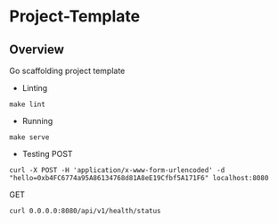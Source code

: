 # Project-Template

## Overview
Go scaffolding project template

- Linting
```shell
make lint
```

- Running
```shell
make serve
```

- Testing
POST
```
curl -X POST -H 'application/x-www-form-urlencoded' -d "hello=0xb4FC6774a95A86134768d81A8eE19Cfbf5A171F6" localhost:8080
```
GET
```shell
curl 0.0.0.0:8080/api/v1/health/status
```